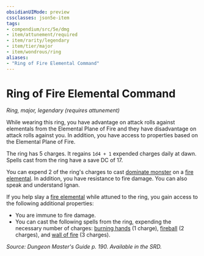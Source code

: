 ```yaml
---
obsidianUIMode: preview
cssclasses: json5e-item
tags:
- compendium/src/5e/dmg
- item/attunement/required
- item/rarity/legendary
- item/tier/major
- item/wondrous/ring
aliases: 
- "Ring of Fire Elemental Command"
---
```

# Ring of Fire Elemental Command
*Ring, major, legendary (requires attunement)*  


While wearing this ring, you have advantage on attack rolls against elementals from the Elemental Plane of Fire and they have disadvantage on attack rolls against you. In addition, you have access to properties based on the Elemental Plane of Fire.

The ring has 5 charges. It regains `1d4 + 1` expended charges daily at dawn. Spells cast from the ring have a save DC of 17.

You can expend 2 of the ring's charges to cast [dominate monster](/compendium/spells/dominate-monster.md) on a [fire elemental](/compendium/bestiary/elemental/fire-elemental.md). In addition, you have resistance to fire damage. You can also speak and understand Ignan.

If you help slay a [fire elemental](/compendium/bestiary/elemental/fire-elemental.md) while attuned to the ring, you gain access to the following additional properties:

- You are immune to fire damage.  
- You can cast the following spells from the ring, expending the necessary number of charges: [burning hands](/compendium/spells/burning-hands.md) (1 charge), [fireball](/compendium/spells/fireball.md) (2 charges), and [wall of fire](/compendium/spells/wall-of-fire.md) (3 charges).  

*Source: Dungeon Master's Guide p. 190. Available in the SRD.*
